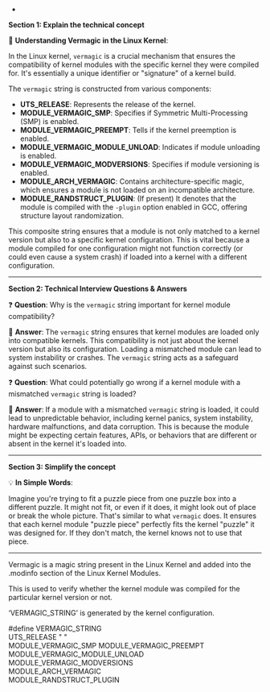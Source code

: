 +
**Section 1: Explain the technical concept**

📘 **Understanding Vermagic in the Linux Kernel**:

In the Linux kernel, `vermagic` is a crucial mechanism that ensures the compatibility of kernel modules with the specific kernel they were compiled for. It's essentially a unique identifier or "signature" of a kernel build.

The `vermagic` string is constructed from various components:

- **UTS_RELEASE**: Represents the release of the kernel.
- **MODULE_VERMAGIC_SMP**: Specifies if Symmetric Multi-Processing (SMP) is enabled.
- **MODULE_VERMAGIC_PREEMPT**: Tells if the kernel preemption is enabled.
- **MODULE_VERMAGIC_MODULE_UNLOAD**: Indicates if module unloading is enabled.
- **MODULE_VERMAGIC_MODVERSIONS**: Specifies if module versioning is enabled.
- **MODULE_ARCH_VERMAGIC**: Contains architecture-specific magic, which ensures a module is not loaded on an incompatible architecture.
- **MODULE_RANDSTRUCT_PLUGIN**: (If present) It denotes that the module is compiled with the `-plugin` option enabled in GCC, offering structure layout randomization.

This composite string ensures that a module is not only matched to a kernel version but also to a specific kernel configuration. This is vital because a module compiled for one configuration might not function correctly (or could even cause a system crash) if loaded into a kernel with a different configuration.

---

**Section 2: Technical Interview Questions & Answers**

❓ **Question**: Why is the `vermagic` string important for kernel module compatibility?

📝 **Answer**: The `vermagic` string ensures that kernel modules are loaded only into compatible kernels. This compatibility is not just about the kernel version but also its configuration. Loading a mismatched module can lead to system instability or crashes. The `vermagic` string acts as a safeguard against such scenarios.

❓ **Question**: What could potentially go wrong if a kernel module with a mismatched `vermagic` string is loaded?

📝 **Answer**: If a module with a mismatched `vermagic` string is loaded, it could lead to unpredictable behavior, including kernel panics, system instability, hardware malfunctions, and data corruption. This is because the module might be expecting certain features, APIs, or behaviors that are different or absent in the kernel it's loaded into.

---

**Section 3: Simplify the concept**

💡 **In Simple Words**:

Imagine you're trying to fit a puzzle piece from one puzzle box into a different puzzle. It might not fit, or even if it does, it might look out of place or break the whole picture. That's similar to what `vermagic` does. It ensures that each kernel module "puzzle piece" perfectly fits the kernel "puzzle" it was designed for. If they don't match, the kernel knows not to use that piece.

----

Vermagic is a magic string present in the Linux Kernel and added into the .modinfo section of the Linux Kernel Modules.

This is used to verify whether the kernel module was compiled for the particular kernel version or not.

‘VERMAGIC_STRING’ is generated by the kernel configuration.

#define VERMAGIC_STRING                         \
    UTS_RELEASE " "                         \
    MODULE_VERMAGIC_SMP MODULE_VERMAGIC_PREEMPT             \
    MODULE_VERMAGIC_MODULE_UNLOAD MODULE_VERMAGIC_MODVERSIONS   \
    MODULE_ARCH_VERMAGIC                        \
    MODULE_RANDSTRUCT_PLUGIN
